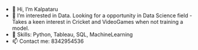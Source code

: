 - 👋 Hi, I’m Kalpataru
- 👀 I’m interested in Data. Looking for a opportunity in Data Science field
-Takes a keen interest in Cricket and VideoGames when not training a model.
- 💞️ Skills: Python, Tableau, SQL, MachineLearning
- 📫 Contact me: 8342954536

<!---
kaypee0410/kaypee0410 is a ✨ special ✨ repository because its `README.md` (this file) appears on your GitHub profile.
You can click the Preview link to take a look at your changes.
--->
